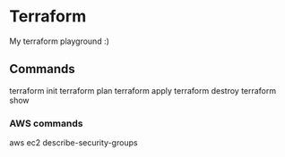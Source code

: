 # Terraform
My terraform playground :)

## Commands
terraform init
terraform plan
terraform apply
terraform destroy
terraform show

### AWS commands
aws ec2 describe-security-groups